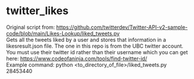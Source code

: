 # twitter_likes
Original script from: https://github.com/twitterdev/Twitter-API-v2-sample-code/blob/main/Likes-Lookup/liked_tweets.py
\
Gets all the tweets liked by a user and stores that information in a likesresult.json file. The one in this repo is from the UBC twitter account.\
You must use their twitter id rather than their username which you can get here: https://www.codeofaninja.com/tools/find-twitter-id/
\
Example command: python <to_directory_of_file>/liked_tweets.py 28453440
